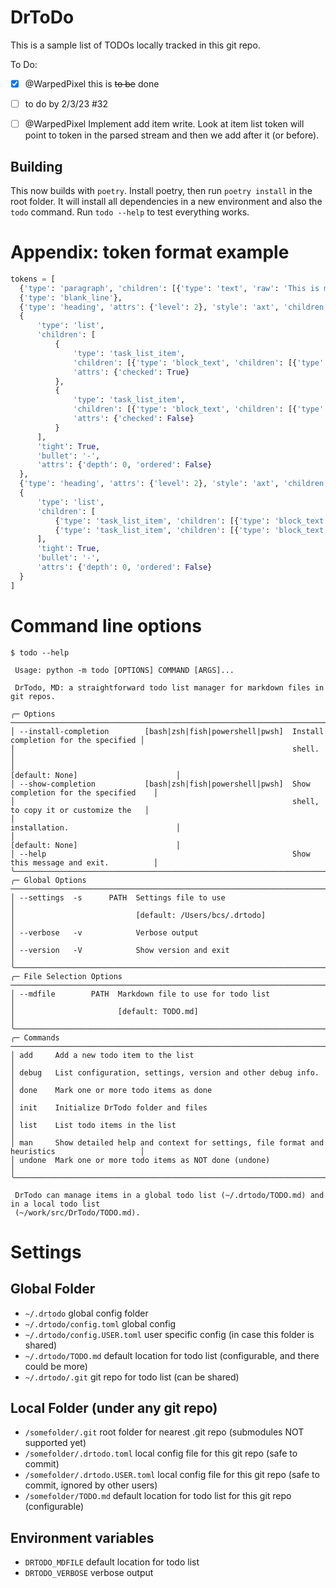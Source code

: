 # DrToDo
This is a sample list of TODOs locally tracked in this git repo.

To Do:
- [x] @WarpedPixel this is ~~to be~~ done
- [ ] to do by 2/3/23 #32
- [ ] @WarpedPixel Implement add item write. Look at item list token will point to token in the parsed
  stream and then we add after it (or before).


## Building

This now builds with `poetry`. Install poetry, then run `poetry install` in the root folder. It will install all
dependencies in a new environment and also the `todo` command. Run `todo --help` to test everything works.

# Appendix: token format example

  ```python
  tokens = [
    {'type': 'paragraph', 'children': [{'type': 'text', 'raw': 'This is my cool project readme file.'}]},
    {'type': 'blank_line'},
    {'type': 'heading', 'attrs': {'level': 2}, 'style': 'axt', 'children': [{'type': 'text', 'raw': 'TODO'}]},
    {
        'type': 'list',
        'children': [
            {
                'type': 'task_list_item',
                'children': [{'type': 'block_text', 'children': [{'type': 'text', 'raw': 'write a readme'}]}],
                'attrs': {'checked': True}
            },
            {
                'type': 'task_list_item',
                'children': [{'type': 'block_text', 'children': [{'type': 'text', 'raw': 'make it useful'}]}],
                'attrs': {'checked': False}
            }
        ],
        'tight': True,
        'bullet': '-',
        'attrs': {'depth': 0, 'ordered': False}
    },
    {'type': 'heading', 'attrs': {'level': 2}, 'style': 'axt', 'children': [{'type': 'text', 'raw': 'Bugs assigned to me'}]},
    {
        'type': 'list',
        'children': [
            {'type': 'task_list_item', 'children': [{'type': 'block_text', 'children': [{'type': 'text', 'raw': 'bug 1'}]}], 'attrs': {'checked': False}},
            {'type': 'task_list_item', 'children': [{'type': 'block_text', 'children': [{'type': 'text', 'raw': 'bug 2'}]}], 'attrs': {'checked': False}}
        ],
        'tight': True,
        'bullet': '-',
        'attrs': {'depth': 0, 'ordered': False}
    }
]
```

# Command line options

```console
$ todo --help

 Usage: python -m todo [OPTIONS] COMMAND [ARGS]...

 DrTodo, MD: a straightforward todo list manager for markdown files in git repos.

╭─ Options ─────────────────────────────────────────────────────────────────────────────────────────╮
│ --install-completion        [bash|zsh|fish|powershell|pwsh]  Install completion for the specified │
│                                                              shell.                               │
│                                                              [default: None]                      │
│ --show-completion           [bash|zsh|fish|powershell|pwsh]  Show completion for the specified    │
│                                                              shell, to copy it or customize the   │
│                                                              installation.                        │
│                                                              [default: None]                      │
│ --help                                                       Show this message and exit.          │
╰───────────────────────────────────────────────────────────────────────────────────────────────────╯
╭─ Global Options ──────────────────────────────────────────────────────────────────────────────────╮
│ --settings  -s      PATH  Settings file to use                                                    │
│                           [default: /Users/bcs/.drtodo]                                           │
│ --verbose   -v            Verbose output                                                          │
│ --version   -V            Show version and exit                                                   │
╰───────────────────────────────────────────────────────────────────────────────────────────────────╯
╭─ File Selection Options ──────────────────────────────────────────────────────────────────────────╮
│ --mdfile        PATH  Markdown file to use for todo list                                          │
│                       [default: TODO.md]                                                          │
╰───────────────────────────────────────────────────────────────────────────────────────────────────╯
╭─ Commands ────────────────────────────────────────────────────────────────────────────────────────╮
│ add     Add a new todo item to the list                                                           │
│ debug   List configuration, settings, version and other debug info.                               │
│ done    Mark one or more todo items as done                                                       │
│ init    Initialize DrTodo folder and files                                                        │
│ list    List todo items in the list                                                               │
│ man     Show detailed help and context for settings, file format and heuristics                   │
│ undone  Mark one or more todo items as NOT done (undone)                                          │
╰───────────────────────────────────────────────────────────────────────────────────────────────────╯

 DrTodo can manage items in a global todo list (~/.drtodo/TODO.md) and in a local todo list
 (~/work/src/DrTodo/TODO.md).

 ```


# Settings

## Global Folder
- `~/.drtodo`                     global config folder
- `~/.drtodo/config.toml`         global config
- `~/.drtodo/config.USER.toml`    user specific config (in case this folder is shared)
- `~/.drtodo/TODO.md`             default location for todo list (configurable, and there could be more)
- `~/.drtodo/.git`                git repo for todo list (can be shared)

## Local Folder (under any git repo)
- `/somefolder/.git`              root folder for nearest .git repo (submodules NOT supported yet)
- `/somefolder/.drtodo.toml`      local config file for this git repo (safe to commit)
- `/somefolder/.drtodo.USER.toml` local config file for this git repo (safe to commit, ignored by other users)
- `/somefolder/TODO.md`           default location for todo list for this git repo (configurable)

## Environment variables

- `DRTODO_MDFILE`                default location for todo list
- `DRTODO_VERBOSE`               verbose output